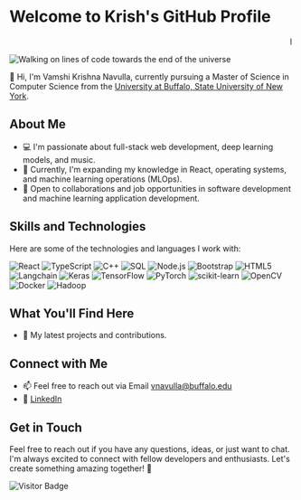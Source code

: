 # Welcome to Krish's GitHub Profile
<marquee class="sampleMarquee" direction="left" scrollamount="13" behavior="scroll">I am Vamshi, a Full Stack Engineer by Profession, and a Deep Learning enthusiast by Passion, Musician at Heart. Will build powerful full-stack applications powered by AI for you.</marquee>

![Walking on lines of code towards the end of the universe](https://github.com/krish-navulla/krish-navulla/blob/180dd2de848f756dbff2761e585dc4c992347e43/DALL%C2%B7E%202023-09-12%2019.18.14%20-%20create%20an%20oil%20painting%20depicting%20a%20person%20sitting%20in%20front%20of%20a%20computer%2C%20viewed%20from%20behind.%20The%20individual%20is%20seated%20on%20a%20chair%2C%20holding%20a%20guitar%20in.png)

👋 Hi, I'm Vamshi Krishna Navulla, currently pursuing a Master of Science in Computer Science from the [University at Buffalo, State University of New York](https://engineering.buffalo.edu/computer-science-engineering.html).

## About Me

- 💻 I'm passionate about full-stack web development, deep learning models, and music.
- 🌱 Currently, I'm expanding my knowledge in React, operating systems, and machine learning operations (MLOps).
- 💼 Open to collaborations and job opportunities in software development and machine learning application development.

## Skills and Technologies

Here are some of the technologies and languages I work with:

![React](https://img.shields.io/badge/React-61DAFB?style=for-the-badge&logo=react&logoColor=white)
![TypeScript](https://img.shields.io/badge/TypeScript-007ACC?style=for-the-badge&logo=typescript&logoColor=white)
![C++](https://img.shields.io/badge/C++-00599C?style=for-the-badge&logo=c%2B%2B&logoColor=white)
![SQL](https://img.shields.io/badge/SQL-FFA500?style=for-the-badge&logo=sql&logoColor=white)
![Node.js](https://img.shields.io/badge/Node.js-339933?style=for-the-badge&logo=node.js&logoColor=white)
![Bootstrap](https://img.shields.io/badge/Bootstrap-7952B3?style=for-the-badge&logo=bootstrap&logoColor=white)
![HTML5](https://img.shields.io/badge/HTML5-E34F26?style=for-the-badge&logo=html5&logoColor=white)
![Langchain](https://img.shields.io/badge/Langchain-ABC123?style=for-the-badge)
![Keras](https://img.shields.io/badge/Keras-D00000?style=for-the-badge&logo=keras&logoColor=white)
![TensorFlow](https://img.shields.io/badge/TensorFlow-FF6F00?style=for-the-badge&logo=tensorflow&logoColor=white)
![PyTorch](https://img.shields.io/badge/PyTorch-EE4C2C?style=for-the-badge&logo=pytorch&logoColor=white)
![scikit-learn](https://img.shields.io/badge/scikit%20learn-F7931E?style=for-the-badge&logo=scikit-learn&logoColor=white)
![OpenCV](https://img.shields.io/badge/OpenCV-5C3EE8?style=for-the-badge&logo=opencv&logoColor=white)
![Docker](https://img.shields.io/badge/Docker-2496ED?style=for-the-badge&logo=docker&logoColor=white)
![Hadoop](https://img.shields.io/badge/Hadoop-FF6600?style=for-the-badge&logo=hadoop&logoColor=white)

## What You'll Find Here

- 🚀 My latest projects and contributions.

## Connect with Me

- 📫 Feel free to reach out via Email <a href="mailto:vnavulla@buffalo.edu">vnavulla@buffalo.edu</a>
- 🔗 [LinkedIn](https://www.linkedin.com/in/vamshi-navulla-krishna/)

## Get in Touch

Feel free to reach out if you have any questions, ideas, or just want to chat. I'm always excited to connect with fellow developers and enthusiasts. Let's create something amazing together! 🚀

![Visitor Badge](https://visitor-badge.laobi.icu/badge?page_id=krish-navulla.krish-navulla)

